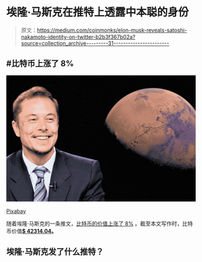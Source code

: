 # 埃隆·马斯克在推特上透露中本聪的身份

> 原文：<https://medium.com/coinmonks/elon-musk-reveals-satoshi-nakamoto-identity-on-twitter-b2b3f367b02a?source=collection_archive---------31----------------------->

## #比特币上涨了 8%

![](img/e682a1e203e4c3bc4e1c02072ad1ac16.png)

[Pixabay](https://pixabay.com/photos/elon-musk-mars-space-exploration-6083103/)

随着埃隆·马斯克的一条推文，[比特币的价值上涨了 8%](https://medium.datadriveninvestor.com/bitcoin-could-become-worthless-9b6fad8d0ff9) 。截至本文写作时，比特币价值[**$ 42314.04**](https://www.coindesk.com/price/bitcoin/)**。**

## 埃隆·马斯克发了什么推特？